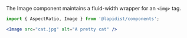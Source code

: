 The Image component maintains a fluid-width wrapper for an `<img>` tag.

```jsx harmony
import { AspectRatio, Image } from '@lapidist/components';

<Image src="cat.jpg" alt="A pretty cat" />
```
